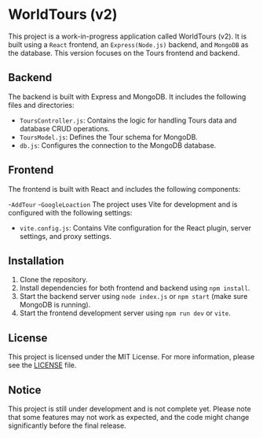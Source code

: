 # WorldTours (v2)

This project is a work-in-progress application called WorldTours (v2). It is built using a `React` frontend, an `Express(Node.js)` backend, and `MongoDB` as the database. This version focuses on the Tours frontend and backend.

## Backend

The backend is built with Express and MongoDB. It includes the following files and directories:

- `ToursController.js`: Contains the logic for handling Tours data and database CRUD operations.
- `ToursModel.js`: Defines the Tour schema for MongoDB.
- `db.js`: Configures the connection to the MongoDB database.

## Frontend

The frontend is built with React and includes the following components:

-`AddTour`
-`GoogleLoaction`
The project uses Vite for development and is configured with the following settings:

- `vite.config.js`: Contains Vite configuration for the React plugin, server settings, and proxy settings.

## Installation

1. Clone the repository.
2. Install dependencies for both frontend and backend using `npm install`.
3. Start the backend server using `node index.js` or `npm start` (make sure MongoDB is running).
4. Start the frontend development server using `npm run dev` or `vite`.

## License

This project is licensed under the MIT License. For more information, please see the [LICENSE](LICENSE) file.

## Notice

This project is still under development and is not complete yet. Please note that some features may not work as expected, and the code might change significantly before the final release.
